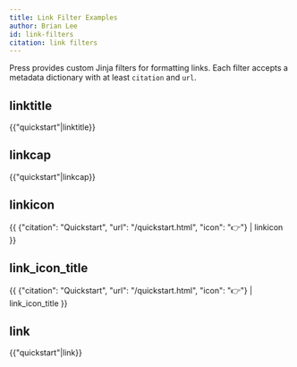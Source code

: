 ```yaml
---
title: Link Filter Examples
author: Brian Lee
id: link-filters
citation: link filters
---
```


Press provides custom Jinja filters for formatting links. Each filter accepts a metadata dictionary with at least `citation` and `url`.

## linktitle
{{"quickstart"|linktitle}}

## linkcap
{{"quickstart"|linkcap}}

## linkicon
{{ {"citation": "Quickstart", "url": "/quickstart.html", "icon": "👉"} | linkicon }}

## link_icon_title
{{ {"citation": "Quickstart", "url": "/quickstart.html", "icon": "👉"} | link_icon_title }}

## link
{{"quickstart"|link}}
